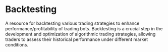 # Backtesting
A resource for backtesting various trading strategies to enhance performance/profitability of trading bots. Backtesting is a crucial step in the development and optimization of algorithmic trading strategies, allowing traders to assess their historical performance under different market conditions. 

